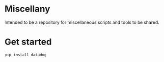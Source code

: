 # Miscellany
Intended to be a repository for miscellaneous scripts and tools to be shared.

# Get started

```
pip install datadog
```
